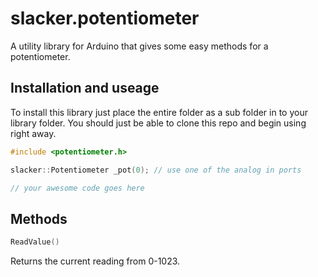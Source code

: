 # slacker.potentiometer

A utility library for Arduino that gives some easy methods for a potentiometer.

## Installation and useage

To install this library just place the entire folder as a sub folder in to your library folder.  You should just be able to clone this repo and begin using right away.

```cpp
#include <potentiometer.h>

slacker::Potentiometer _pot(0); // use one of the analog in ports

// your awesome code goes here
```

## Methods

```cpp
ReadValue()
```

Returns the current reading from 0-1023.